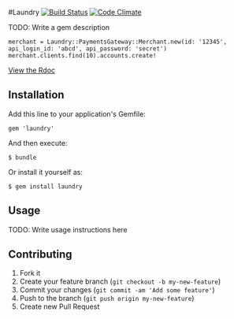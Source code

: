 #Laundry [![Build Status](https://secure.travis-ci.org/supapuerco/laundry.png)](http://travis-ci.org/supapuerco/laundry) [![Code Climate](https://codeclimate.com/badge.png)](https://codeclimate.com/github/supapuerco/laundry)

TODO: Write a gem description

    merchant = Laundry::PaymentsGateway::Merchant.new(id: '12345', api_login_id: 'abcd', api_password: 'secret')
    merchant.clients.find(10).accounts.create!

[View the Rdoc](http://rdoc.info/github/supapuerco/laundry/master/frames)

## Installation

Add this line to your application's Gemfile:

    gem 'laundry'

And then execute:

    $ bundle

Or install it yourself as:

    $ gem install laundry

## Usage

TODO: Write usage instructions here

## Contributing

1. Fork it
2. Create your feature branch (`git checkout -b my-new-feature`)
3. Commit your changes (`git commit -am 'Add some feature'`)
4. Push to the branch (`git push origin my-new-feature`)
5. Create new Pull Request
